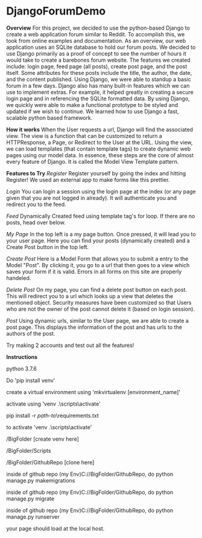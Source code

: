 # DjangoForumDemo

**Overview**
For this project, we decided to use the python-based Django to create a web application forum similar to Reddit. To accomplish this, we took from online examples and documentation. As an overview, our web application uses an SQLite database to hold our forum posts. We decided to use Django primarily as a proof of concept to see the number of hours it would take to create a barebones forum website. The features we created include: login page, feed page (all posts), create post page, and the post itself. Some attributes for these posts include the title, the author, the date, and the content published. Using Django, we were able to standup a basic forum in a few days. Django also has many built-in features which we can use to implement extras. For example, it helped greatly in creating a secure login page and in referencing the SQLite formatted data. By using Django, we quickly were able to make a functional prototype to be styled and updated if we wish to continue. We learned how to use Django a fast, scalable python based framework.

**How it works**
When the User requests a url, Django will find the associated view. The view is a function that can be customized to return a HTTPResponse, a Page, or Redirect to the User at the URL. Using the view, we can load templates (that contain template tags) to create dynamic web pages using our model data. In essence, these steps are the core of almost every feature of Django. It is called the Model View Template pattern. 

**Features to Try**
*Register*
Register yourself by going the index and hitting Register! We used an external app to make forms like this prettier. 

*Login* 
You can login a session using the login page at the index (or any page given that you are not logged in already). It will authenticate you and redirect you to the feed. 

*Feed*
Dynamically Created feed using template tag's for loop. If there are no posts, head over below. 

*My Page*
In the top left is a my page button. Once pressed, it will lead you to your user page. Here you can find your posts (dynamically created) and a Create Post button in the top left. 

*Create Post*
Here is a Model Form that allows you to submit a entry to the Model "Post". By clicking it, you go to a url that then goes to a view which saves your form if it is valid. Errors in all forms on this site are properly handeled. 

*Delete Post* 
On my page, you can find a delete post button on each post. This will redirect you to a url which looks up a view that deletes the mentioned object. Security measures have been customized so that Users who are not the owner of the post cannot delete it (based on login session). 

*Post* 
Using dynamic urls, similar to the User page, we are able to create a post page. This displays the information of the post and has urls to the authors of the post. 

Try making 2 accounts and test out all the features! 

**Instructions**

python 3.7.6 

Do 'pip install venv'

create a virtual environment using 'mkvirtualenv [environment_name]'

activate using 'venv .\scripts\activate'

pip install -r *path-to*\requirements.txt

to activate 'venv .\scripts\activate'

/BigFolder [create venv here]

/BigFolder/Scripts

/BigFolder/GithubRepo [clone here]

inside of github repo (my Env)C://BigFolder/GithubRepo, do python manage.py makemigrations

inside of github repo (my Env)C://BigFolder/GithubRepo, do python manage.py migrate

inside of github repo (my Env)C://BigFolder/GithubRepo, do python manage.py runserver

your page should load at the local host. 
